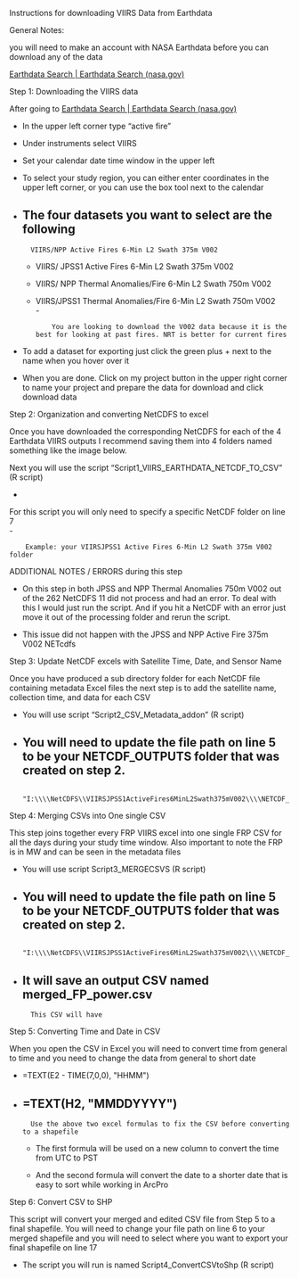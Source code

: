 Instructions for downloading VIIRS Data from Earthdata

General Notes:

you will need to make an account with NASA Earthdata before you can download any of the data

[Earthdata Search | Earthdata Search (nasa.gov)](https://search.earthdata.nasa.gov/search)

Step 1: Downloading the VIIRS data

After going to [Earthdata Search | Earthdata Search (nasa.gov)](https://search.earthdata.nasa.gov/search?fi=VIIRS)

-
    In the upper left corner type “active fire”  

- Under instruments select VIIRS  

- Set your calendar date time window in the upper left  

- To select your study region, you can either enter coordinates in the upper left corner, or you can use the box tool next to the calendar  

- The four datasets you want to select are the following  
    -

        VIIRS/NPP Active Fires 6-Min L2 Swath 375m V002  

  - VIIRS/ JPSS1 Active Fires 6-Min L2 Swath 375m V002  

  - VIIRS/ NPP Thermal Anomalies/Fire 6-Min L2 Swath 750m V002  

  - VIIRS/JPSS1 Thermal Anomalies/Fire 6-Min L2 Swath 750m V002  
        -

            You are looking to download the V002 data because it is the best for looking at past fires. NRT is better for current fires  

- To add a dataset for exporting just click the green plus + next to the name when you hover over it  

- When you are done. Click on my project button in the upper right corner to name your project and prepare the data for download and click download data  

Step 2: Organization and converting NetCDFS to excel

Once you have downloaded the corresponding NetCDFS for each of the 4 Earthdata VIIRS outputs I recommend saving them into 4 folders named something like the image below.

Next you will use the script “Script1_VIIRS_EARTHDATA_NETCDF_TO_CSV” (R script)

-

For this script you will only need to specify a specific NetCDF folder on line 7  
    -

        Example: your VIIRSJPSS1 Active Fires 6-Min L2 Swath 375m V002 folder  

ADDITIONAL NOTES / ERRORS during this step

-
    On this step in both JPSS and NPP Thermal Anomalies 750m V002 out of the 262 NetCDFS 11 did not process and had an error. To deal with this I would just run the script. And if you hit a NetCDF with an error just move it out of the processing folder and rerun the script.  

- This issue did not happen with the JPSS and NPP Active Fire 375m V002 NETcdfs  

Step 3: Update NetCDF excels with Satellite Time, Date, and Sensor Name

Once you have produced a sub directory folder for each NetCDF file containing metadata Excel files the next step is to add the satellite name, collection time, and data for each CSV

-
    You will use script “Script2_CSV_Metadata_addon” (R script)  

- You will need to update the file path on line 5 to be your NETCDF_OUTPUTS folder that was created on step 2.  
    -

        "I:\\\\NetCDFS\\VIIRSJPSS1ActiveFires6MinL2Swath375mV002\\\\NETCDF_OUTPUTS"  

Step 4: Merging CSVs into One single CSV

This step joins together every FRP VIIRS excel into one single FRP CSV for all the days during your study time window. Also important to note the FRP is in MW and can be seen in the metadata files

-
    You will use script Script3_MERGECSVS (R script)  

- You will need to update the file path on line 5 to be your NETCDF_OUTPUTS folder that was created on step 2.  
    -

        "I:\\\\NetCDFS\\VIIRSJPSS1ActiveFires6MinL2Swath375mV002\\\\NETCDF_OUTPUTS"  

- It will save an output CSV named merged_FP_power.csv  
    -

        This CSV will have  

Step 5: Converting Time and Date in CSV

When you open the CSV in Excel you will need to convert time from general to time and you need to change the data from general to short date

-
    \=TEXT(E2 - TIME(7,0,0), "HHMM")  

- \=TEXT(H2, "MMDDYYYY")  
    -

        Use the above two excel formulas to fix the CSV before converting to a shapefile  

  - The first formula will be used on a new column to convert the time from UTC to PST  

  - And the second formula will convert the date to a shorter date that is easy to sort while working in ArcPro  

Step 6: Convert CSV to SHP

This script will convert your merged and edited CSV file from Step 5 to a final shapefile. You will need to change your file path on line 6 to your merged shapefile and you will need to select where you want to export your final shapefile on line 17

-
    The script you will run is named Script4_ConvertCSVtoShp (R script)  

<br/>
